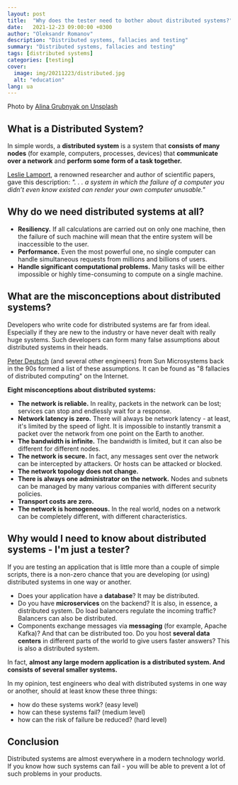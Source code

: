 ```yaml
---
layout: post
title:  "Why does the tester need to bother about distributed systems?"
date:   2021-12-23 09:00:00 +0300
author: "Oleksandr Romanov"
description: "Distributed systems, fallacies and testing"
summary: "Distributed systems, fallacies and testing"
tags: [distributed systems]
categories: [testing]
cover:
  image: img/20211223/distributed.jpg
  alt: "education"
lang: ua
---
```


Photo by [Alina Grubnyak on Unsplash](https://unsplash.com/@alinnnaaaa?utm_source=unsplash&utm_medium=referral&utm_content=creditCopyText)

## What is a Distributed System?
In simple words, a **distributed system** is a system that **consists of many nodes** (for example, computers, processes, devices) that **communicate over a network** and **perform some form of a task together.**

[Leslie Lamport](https://en.wikipedia.org/wiki/Leslie_Lamport), a renowned researcher and author of scientific papers, gave this description:
*". . . a system in which the failure of a computer you didn’t even know existed can render your own computer unusable."*

## Why do we need distributed systems at all?
* **Resiliency.** If all calculations are carried out on only one machine, then the failure of such machine will mean that the entire system will be inaccessible to the user.
* **Performance.** Even the most powerful one, no single computer can handle simultaneous requests from millions and billions of users.
* **Handle significant computational problems.** Many tasks will be either impossible or highly time-consuming to compute on a single machine.

## What are the misconceptions about distributed systems?
Developers who write code for distributed systems are far from ideal. Especially if they are new to the industry or have never dealt with really huge systems. Such developers can form many false assumptions about distributed systems in their heads.

[Peter Deutsch](https://en.wikipedia.org/wiki/L._Peter_Deutsch) (and several other engineers) from Sun Microsystems back in the 90s formed a list of these assumptions. It can be found as "8 fallacies of distributed computing" on the Internet.

**Eight misconceptions about distributed systems:**
* **The network is reliable.** In reality, packets in the network can be lost; services can stop and endlessly wait for a response.
* **Network latency is zero.** There will always be network latency - at least, it's limited by the speed of light. It is impossible to instantly transmit a packet over the network from one point on the Earth to another.
* **The bandwidth is infinite.** The bandwidth is limited, but it can also be different for different nodes.
* **The network is secure.** In fact, any messages sent over the network can be intercepted by attackers. Or hosts can be attacked or blocked.
* **The network topology does not change.**
* **There is always one administrator on the network.** Nodes and subnets can be managed by many various companies with different security policies.
* **Transport costs are zero.**
* **The network is homogeneous.** In the real world, nodes on a network can be completely different, with different characteristics.

## Why would I need to know about distributed systems - I'm just a tester?
If you are testing an application that is little more than a couple of simple scripts, there is a non-zero chance that you are developing (or using) distributed systems in one way or another.

- Does your application have a **database**? It may be distributed.
- Do you have **microservices** on the backend? It is also, in essence, a distributed system.
Do load balancers regulate the incoming traffic? Balancers can also be distributed.
- Components exchange messages via **messaging** (for example, Apache Kafka)? And that can be distributed too.
Do you host **several data centers** in different parts of the world to give users faster answers? This is also a distributed system.

In fact, **almost any large modern application is a distributed system. And consists of several smaller systems.**

In my opinion, test engineers who deal with distributed systems in one way or another, should at least know these three things:
- how do these systems work? (easy level)
- how can these systems fail? (medium level)
- how can the risk of failure be reduced? (hard level)

## Conclusion
Distributed systems are almost everywhere in a modern technology world. If you know how such systems can fail - you will be able to prevent a lot of such problems in your products.

